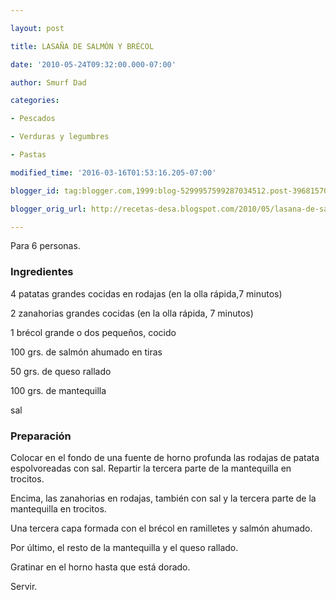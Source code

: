 ```yaml
---

layout: post

title: LASAÑA DE SALMÓN Y BRÉCOL

date: '2010-05-24T09:32:00.000-07:00'

author: Smurf Dad

categories:

- Pescados

- Verduras y legumbres

- Pastas

modified_time: '2016-03-16T01:53:16.205-07:00'

blogger_id: tag:blogger.com,1999:blog-5299957599287034512.post-3968157027408753829

blogger_orig_url: http://recetas-desa.blogspot.com/2010/05/lasana-de-salmon-y-brecol.html

---
```


Para 6 personas.

<h3>Ingredientes</h3>

4 patatas grandes cocidas en rodajas (en la olla rápida,7 minutos)

2 zanahorias grandes cocidas (en la olla rápida, 7 minutos)

1 brécol grande o dos peque&ntilde;os, cocido

100 grs. de salmón ahumado en tiras

50  grs. de queso rallado

100 grs. de mantequilla

sal

<h3>Preparación</h3>

Colocar en el fondo de una fuente de horno profunda las rodajas de patata espolvoreadas con sal. Repartir la tercera parte de la mantequilla en trocitos.

Encima, las zanahorias en rodajas, también con sal y la tercera parte de la mantequilla en trocitos.

Una tercera capa formada con el brécol en ramilletes y salmón ahumado.

Por último, el resto de la mantequilla y el queso rallado.

Gratinar en el horno hasta que está dorado.

Servir.

